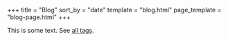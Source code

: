 +++
title = "Blog"
sort_by = "date"
template = "blog.html"
page_template = "blog-page.html"
+++

This is some text. See [all tags](/tags).